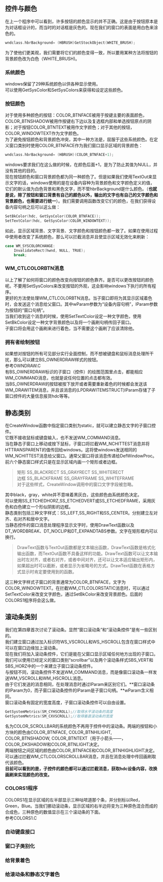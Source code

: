 ## 控件与颜色
在上一个程序中可以看到，许多按钮的颜色显示的并不正确。这是由于按钮原本是为对话框设计的，而当时的对话框是灰色的。现在我们的窗口的表面是用白色来涂色的。  
```c
wndclass.hbrBackground= (HBRUSH)GetStockObject(WHITE_BRUSH);  
```  
为了使他们更美观，我们需要将它们的颜色变得一致，所以要用某种方法将按钮的背景颜色改为白色（WHITE_BRUSH)。
### 系统颜色
windows保留了29种系统颜色以供各种显示使用。  
可以使用GetSysColor和SetSysColors来获得和设定这些颜色。  
### 按钮颜色
对于使用多种颜色的按钮：COLOR_BTNFACE被用于按键主要的表面颜色，COLOR_BTNSHADOW被用作按键右下边以及复选框内部和单选按钮原点的阴影；对于按钮COLOR_BTNTEXT被用作文字颜色；对于其他的按钮，COLOR_WINDOWTEXT作为文字颜色。  
为了避免按钮颜色和背景颜色冲突，其中一种方法是，屈服于这些系统颜色。在定义窗口类别时使用COLOR_BTNFACE作为我们窗口显示区域的背景颜色：  
```c
wndclass.hbrBackground= (HBRUSH)(COLOR_BTNFACE+1);   
```
windows要求我们在这么做的时候，在颜色后面+1，是为了防止其值为NULL，并没有其他的目的。  
现在按钮颜色和窗口背景颜色都为同一种颜色了。但是如果我们使用TextOut来显示文字的话，windows使用的是在设备内容种为背景颜色和文字颜色定义的值，它们的默认值为白色背景和黑色文字，而不管hbrBackground是什么颜色。（**也就是说，除了按钮和窗口背景有自己的颜色以外，输出的文字也有自己的文字颜色和背景颜色，也需要进行统一**）。我们需要调用函数改变它们的颜色，在我们获得设备内容句柄之后可以这么做：  
```c
SetBkColor(hdc, GetSysColor(COLOR_BTNFACE));  
SetTextColor(hdc, GetSysColor(COLOR_WINDOWTEXT));   
```
如此，显示区域背景、文字背景、文字颜色和按钮颜色都一致了。如果在使用过程中使用者改变了系统颜色，那么可以拦截消息并且使显示区域无效化来刷新：  
```c
case WM_SYSCOLORCHANGE:  
	InvalidateRect(hwnd, NULL, TRUE);  
	break;  
```
### WM_CTLCOLORBTN消息
以上了解了如何将窗口的颜色改变向按钮的颜色靠齐。是否可以更改按钮的颜色呢。不要用SetSysColors来改变按钮的外观，这会影响windows下执行的所有程序。  
更好的方法使处理WM_CTLCOLORBTN消息。当子窗口即将为其显示区域着色时，会发送这个消息给父窗口。其中wParam参数为“设备内容句柄”，lParam参数为按钮的“窗口句柄”。  
当我们收到这个消息的时候，使用SetTextColor设定一种文字颜色，使用SetBkColor设定一种文字背景颜色以及将一个画刷句柄传回子窗口。  
子窗口将会用这个画刷来进行着色，当不需要这个画刷了应该清除他。
### 拥有者绘制按钮
如果想对按钮的所有可见部分实行全面控制，而不想被键盘和鼠标消息处理所干扰，那么可以建立BS_OWNERDRAW样式的按钮。  
参考OWNDRAW.C  
有BS_OWNERDRAW标识的子窗口（控件）的绘图范围里点击，都能相应WM_COMMAND消息，也就是说任何位置的点击都有效。  
当BS_OWNERDRAW的按钮被按下放开或者需要重新着色的时候都会发送该WM_DRAWITEM消息，并且该消息的(LPDRAWITEMSTRUCT)lParam存储了子窗口控件的大量信息报货hdc等等。
## 静态类别
在CreateWindow函数中指定窗口类别为static，就可以建立静态文字的子窗口控件。   
它既不接收鼠标或键盘输入，也不发送WM_COMMAND消息。  
当在静态子窗口上移动或按下鼠标，子窗口将拦截WM_NCHITTEST消息并将HTTRANSPARENT的值传回给windows。这将使windows发送相同的WM_NCHITTEST消息给父窗口。通常父窗口将该消息传递给DefWindowProc。  
前六个静态窗口样式只是在显示区域内画一个矩形或者边框。  
> 矩形 SS_BLACKRECT SS_GRAYRECT SS_WHITERECT  
> 边框 SS_BLACKFRAME SS_GRAYFRAME SS_WHITEFRAME   
> 对于这些样式，CreateWindow调用中的窗口文字字段被忽略。  
  
其中black，gray，white并不意味着黑灰白，这些颜色由系统颜色决定。  
可以使用SS_ETCHEDHORZ,SS_ETCHEDVERT或SS_ETCHEDFRAME，采用灰色和白色建立一个形似阴影的边框。  
静态类别包括三种文字样式：SS_LEFT,SS_RIGHT和SS_CENTER。分别建立左对齐、右对齐和居中文字。   
当静态控件的窗口消息处理程序显示文字时，使用DrawText函数以及DT_WORDBREAK、DT_NOCLIP和DT_EXPANDTABS参数。文字在矩形框内可以换行。
> DrawText函数与TextOut函数都是文本输出函数，DrawText函数是格式化输出函数，而TextOut函数不具备这样的功能。DrawText函数可以让文本输出时左对齐，或者右对齐，或者中间对齐，还可以让文本适应输出矩形内，如果超出时可以截断，或者显示为省略号的方式。DrawText函数在表格方式显示时肯定要使用到的函数。  

这三种文字样式子窗口的背景通常为COLOR_BTNFACE，文字为COLOR_WINDOWTEXT。在拦截WM_CTLCOLORSTATIC消息时，可以通过SetTextColor来改变文字颜色，通过SetBkColor来改变背景颜色。后面的COLORS1程序将会这么做。
## 滚动条类别
我们在第四章首次讨论了滚动条。显然“窗口滚动条”和“滚动条控件”是有一些区别的。  
我们建立窗口通过加入标识符WS_VSCROLL和WS_HSCROLL包含在窗口样式中可以在窗口边缘加上滚动条。  
现在我们将加入滚动条控件，它们是能在父窗口显示区域任何地方出现的子窗口。我们可以使用已经定义的窗口类别“scrollbar”以及两个滚动条样式SBS_VERT和SBS_HORZ中的一个来建立子窗口滚动条控件。  
与按钮不同，滚动条控件不发送WM_COMMAND消息，而是像窗口滚动条一样发送WM_VSCROLL和WM_HSCROLL消息。  
由于它们发送的消息相同，在处理消息时通过lParam来区别它们。**窗口滚动条的lParam为0，而子窗口滚动条控件的lParam是子窗口句柄。**wParam含义相同。  
窗口滚动条有固定的宽度高度，子窗口滚动条控件可以自由设置。  
```c
GetSystemMetrics(SM_CYHSCROLL);//取得水平滚动条的高度  
GetSystemMetrics(SM_CXVSCROLL);//取得垂直滚动条的宽度  
```  
名为COLOR_SCROLLBAR的系统颜色不再用于控件中的滚动条。两端的按钮和小方块的颜色由COLOR_BTNFACE, COLOR_BTNHILIGHT, COLOR_BTNSHADOW, COLOR_BTNTEXT（用于小箭头——，COLOR_DKSHADOW和COLOR_BTNLIGHT决定。  
两端按钮之间区域的颜色由COLOR_BTNFACE和COLOR_BTNHIGHLIGHT决定。   
可以通过拦截WM_CTLCOLORSCROLLBAR消息，并且在消息处理中传回画刷取代该颜色。   
**目前可以看到的是，子控件的颜色都可以通过拦截消息，获取hdc设备内容，改换画刷来实现颜色的改变。**
### COLORS1程序
COLORS1在显示区域的左半部显示三种咕哝道那个条，并分别标以Red，Green，Blue。当我们挪动滚动条，显示区域的右半边将变为三种原色混合而成的合成色，三种原色的数值显示在三个滚动条的下面。  
参考COLORS1.C
### 自动键盘接口
### 窗口子类别化
### 给背景着色
### 给滚动条和静态文字着色